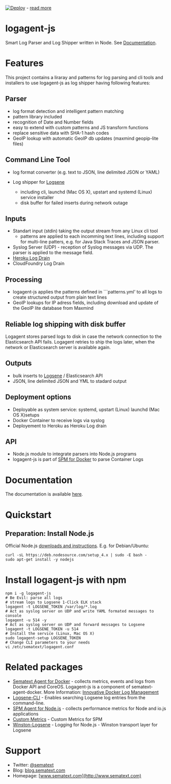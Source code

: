 [![Deploy](https://www.herokucdn.com/deploy/button.png)](https://heroku.com/deploy?template=https://github.com/sematext/logagent-js) - [read more](http://blog.sematext.com/2016/02/18/how-to-ship-heroku-logs-to-logsene-managed-elk-stack/)

# logagent-js

Smart Log Parser and Log Shipper written in Node. See [Documentation](http://sematext.github.io/logagent-js/).

# Features

This project contains a liraray and patterns for log parsing and cli tools and installers to use logagent-js as log shipper having following features: 

## Parser
- log format detection and intelligent pattern matching 
- pattern library included 
- recognition of Date and Number fields
- easy to extend with custom patterns and JS transform functions
- replace sensitive data with SHA-1 hash codes
- GeoIP lookup with automatic GeoIP db updates (maxmind geopip-lite files)

## Command Line Tool

- log format converter (e.g. text to JSON, line delimited JSON or YAML) 
- Log shipper for [Logsene](http://www.sematext.com/logsene/)

  - including cli, launchd (Mac OS X), upstart and systemd (Linux) service installer
  - disk buffer for failed inserts during network outage

## Inputs
- Standart input (stdin) taking the output stream from any Linux cli tool
  - patterns are applied to each incomming text lines, including support for multi-line patters, e.g. for Java Stack Traces and JSON parser. 
- Syslog Server (UDP) - reception of Syslog messages via UDP. The parser is applied to the message field. 
- [Heroku Log Drain](https://github.com/sematext/logagent-js#logagent-as-heroku-log-drain)
- CloudFoundry Log Drain

## Processing
- logagent-js applies the patterns defined in ```patterns.yml' to all logs to create structured output from plain text lines
- GeoIP lookups for IP adress fields, including download and update of the GeoIP lite database from Maxmind

## Reliable log shipping with disk buffer

Logagent stores parsed logs to disk in case the network connection to the Elasticsearch API fails. Logagent retries to ship the logs later, when the network or Elasticsearch server is available again.  

## Outputs
- bulk inserts to [Logsene](http://sematext.com/logsene) / Elasticsearch API
- JSON, line delimited JSON and YML to stadard output  

## Deployment options
- Deployable as system service: systemd, upstart (Linux) launchd (Mac OS X)setups 
- Docker Container to receive logs via syslog
- Deployement to Heroku as Heroku Log drain

## API 
- Node.js module to integrate parsers into Node.js programs
- logagent-js is part of [SPM for Docker](https://github.com/sematext/spm-agent-docker) to parse Container Logs


# Documentation

The documentation is available [here](http://sematext.github.io/logagent-js/). 

# Quickstart 

## Preparation: Install Node.js 

Official Node.js [downloads and instructions](https://nodejs.org/en/download/).
E.g. for Debian/Ubuntu:
```
curl -sL https://deb.nodesource.com/setup_4.x | sudo -E bash -
sudo apt-get install -y nodejs
```

# Install logagent-js with npm
```
npm i -g logagent-js
# Be Evil: parse all logs 
# stream logs to Logsene 1-Click ELK stack 
logagent -t LOGSENE_TOKEN /var/log/*.log 
# Act as syslog server on UDP and write YAML formated messages to console
logagent -u 514 -y  
# Act as syslog server on UDP and forward messages to Logsene
logagent -t LOGSENE_TOKEN -u 514 
# Install the service (Linux, Mac OS X)
sudo logagent-setup LOGSENE_TOKEN
# Change CLI parameters to your needs
vi /etc/sematext/logagent.conf
```

# Related packages

- [Sematext Agent for Docker](https://github.com/sematext/sematext-agent-docker) - collects metrics, events and logs from Docker API and CoreOS. Logagent-js is a component of sematext-agent-docker. More Information: [Innovative Docker Log Management](http://blog.sematext.com/2015/08/12/docker-log-management/)
- [Logsene-CLI](https://github.com/sematext/logsene-cli) - Enables searching Logsene log entries from the command-line. 
- [SPM Agent for Node.js](https://github.com/sematext/spm-agent-nodejs) - collects performance metrics for Node and io.js applications
- [Custom Metrics](https://github.com/sematext/spm-metrics-js) - Custom Metrics for SPM 
- [Winston-Logsene](https://github.com/sematext/winston-logsene) - Logging for Node.js - Winston transport layer for Logsene

# Support 

- Twitter: [@sematext](http://www.twitter.com/sematext)
- Blog: [blog.sematext.com](http://blog.sematext.com)
- Homepage: [www.sematext.com](http://www.sematext.com)